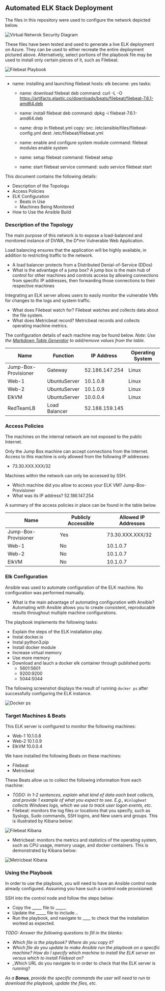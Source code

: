 ## Automated ELK Stack Deployment

The files in this repository were used to configure the network depicted below.

![Virtual Netwrok Security Diagram](Diagrams/azure_resource_group_elk.png)


These files have been tested and used to generate a live ELK deployment on Azure. They can be used to either recreate the entire deployment pictured above. Alternatively, select portions of the playbook file may be used to install only certain pieces of it, such as Filebeat.

![Filebeat Playbook](Ansible/filebeat-playbook.yml)

---
- name: installing and launching filebeat
  hosts: elk
  become: yes
  tasks:

  - name: download filebeat deb
    command: curl -L -O https://artifacts.elastic.co/downloads/beats/filebeat/filebeat-7.6.1-amd64.deb

  - name: install filebeat deb
    command: dpkg -i filebeat-7.6.1-amd64.deb

  - name: drop in filebeat.yml
    copy:
      src: /etc/ansible/files/filebeat-config.yml
      dest: /etc/filebeat/filebeat.yml

  - name: enable and configure system module
    command: filebeat modules enable system

  - name: setup filebeat
    command: filebeat setup

  - name: start filebeat service
    command: sudo service filebeat start

This document contains the following details:
- Description of the Topologu
- Access Policies
- ELK Configuration
  - Beats in Use
  - Machines Being Monitored
- How to Use the Ansible Build


### Description of the Topology

The main purpose of this network is to expose a load-balanced and monitored instance of DVWA, the D*mn Vulnerable Web Application.

Load balancing ensures that the application will be highly available, in addition to restricting traffic to the network.
- A load balancer protects from a Distributed Denial-of-Service (DDos) 
- What is the advantage of a jump box? A jump box is the main hub of control for other machines and controls access by allowing connections from specific IP addresses, then forwarding those connections to their respective machines

Integrating an ELK server allows users to easily monitor the vulnerable VMs for changes to the logs and system traffic.
- What does Filebeat watch for? Filebeat watches and collects data about the file system.
- What does Metricbeat record? Metricbeat records and collects operating machine metrics.

The configuration details of each machine may be found below.
_Note: Use the [Markdown Table Generator](http://www.tablesgenerator.com/markdown_tables) to add/remove values from the table_.

| Name                 | Function      | IP Address       | Operating System |
|----------------------|---------------|------------------|------------------|
| Jump-Box-Provisioner | Gateway       | 52.186.147.254   | Linux            |
| Web-1                | UbuntuServer  | 10.1.0.8         | Linux            |
| Web-2                | UbuntuServer  | 10.1.0.9         | Linux            |
| ElkVM                | UbuntuServer  | 10.0.0.4         | Linux            |
| RedTeamLB            | Load Balancer | 52.188.159.145   |                  |

### Access Policies

The machines on the internal network are not exposed to the public Internet. 

Only the Jump Box machine can accept connections from the Internet. Access to this machine is only allowed from the following IP addresses:
- 73.30.XXX.XXX/32

Machines within the network can only be accessed by SSH.
- Which machine did you allow to access your ELK VM? Jump-Box-Provisioner
- What was its IP address? 52.186.147.254

A summary of the access policies in place can be found in the table below.

| Name                 | Publicly Accessible | Allowed IP Addresses |
|----------------------|---------------------|----------------------|
| Jump-Box-Provisioner | Yes                 | 73.30.XXX.XXX/32     |
| Web-1                | No                  | 10.1.0.7             |
| Web-2                | No                  | 10.1.0.7             |
| ElkVM                | No                  | 10.1.0.7             |

### Elk Configuration

Ansible was used to automate configuration of the ELK machine. No configuration was performed manually.

- What is the main advantage of automating configuration with Ansible? Automating with Ansible allows you to create consistent, reproducable results throughout multiple machine configurations.

The playbook implements the following tasks:
- Explain the steps of the ELK installation play.
 - Instal docker.io
 - Instal python3.pip
 - Install docker module
 - Increase virtual memory
 - Use more memory
 - Download and lauch a docker elk container through published ports:
   - 5601:5601
   - 9200:9200
   - 5044:5044

The following screenshot displays the result of running `docker ps` after successfully configuring the ELK instance.

![Docker ps](Ansible/docker_ps.png)

### Target Machines & Beats
This ELK server is configured to monitor the following machines:
- Web-1 10.1.0.8
- Web-2 10.1.0.9
- ElkVM 10.0.0.4

We have installed the following Beats on these machines:
- Filebeat
- Metricbeat

These Beats allow us to collect the following information from each machine:
- _TODO: In 1-2 sentences, explain what kind of data each beat collects, and provide 1 example of what you expect to see. E.g., `Winlogbeat` collects Windows logs, which we use to track user logon events, etc._
- Filebeat: monitors the log files or locations that you specify, such as Syslogs, Sudo commands, SSH logins, and New users and groups. This is illustrated by Kibana below:

![Filebeat Kibana](Ansible/filebeat_dash.png)

- Metricbeat: monitors the metrics and statistics of the operating system, such as CPU usage, memory usage, and docker containers. This is demonstrated by Kibana below:

![Metricbeat Kibana](Ansible/metricbeat_dash.png)

### Using the Playbook
In order to use the playbook, you will need to have an Ansible control node already configured. Assuming you have such a control node provisioned: 

SSH into the control node and follow the steps below:
- Copy the _____ file to _____.
- Update the _____ file to include...
- Run the playbook, and navigate to ____ to check that the installation worked as expected.

_TODO: Answer the following questions to fill in the blanks:_
- _Which file is the playbook? Where do you copy it?_
- _Which file do you update to make Ansible run the playbook on a specific machine? How do I specify which machine to install the ELK server on versus which to install Filebeat on?_
- _Which URL do you navigate to in order to check that the ELK server is running?

_As a **Bonus**, provide the specific commands the user will need to run to download the playbook, update the files, etc._
